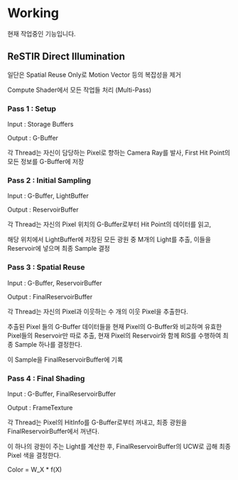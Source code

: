 # Working

현재 작업중인 기능입니다.

## ReSTIR Direct Illumination

일단은 Spatial Reuse Only로 Motion Vector 등의 복잡성을 제거

Compute Shader에서 모든 작업들 처리 (Multi-Pass)

### Pass 1 : Setup

Input : Storage Buffers

Output : G-Buffer

각 Thread는 자신이 담당하는 Pixel로 향하는 Camera Ray를 발사, First Hit Point의 모든 정보를 G-Buffer에 저장

### Pass 2 : Initial Sampling

Input : G-Buffer, LightBuffer

Output : ReservoirBuffer

각 Thread는 자신의 Pixel 위치의 G-Buffer로부터 Hit Point의 데이터를 읽고,

해당 위치에서 LightBuffer에 저장된 모든 광원 중 M개의 Light를 추출, 이들을 Reservoir에 넣으며 최종 Sample 결정


### Pass 3 : Spatial Reuse

Input : G-Buffer, ReservoirBuffer

Output : FinalReservoirBuffer

각 Thread는 자신의 Pixel과 이웃하는 수 개의 이웃 Pixel을 추출한다.

추출된 Pixel 들의 G-Buffer 데이터들을 현재 Pixel의 G-Buffer와 비교하며 유효한 Pixel들의 Reservoir만 따로 추출, 현재 Pixel의 Reservoir와 함께 RIS를 수행하여 최종 Sample 하나를 결정한다.

이 Sample을 FinalReservoirBuffer에 기록

### Pass 4 : Final Shading

Input : G-Buffer, FinalReservoirBuffer

Output : FrameTexture

각 Thread는 Pixel의 HitInfo를 G-Buffer로부터 꺼내고, 최종 광원을 FinalReservoirBuffer에서 꺼낸다.

이 하나의 광원이 주는 Light를 계산한 후, FinalReservoirBuffer의 UCW로 곱해 최종 Pixel 색을 결정한다.

Color = W_X * f(X)

